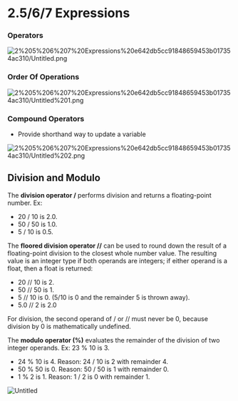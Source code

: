 # 2.5/6/7 Expressions

### Operators

![2%205%206%207%20Expressions%20e642db5cc91848659453b017354ac310/Untitled.png](2%205%206%207%20Expressions%20e642db5cc91848659453b017354ac310/Untitled.png)

### Order Of Operations

![2%205%206%207%20Expressions%20e642db5cc91848659453b017354ac310/Untitled%201.png](2%205%206%207%20Expressions%20e642db5cc91848659453b017354ac310/Untitled%201.png)

### Compound Operators

- Provide shorthand way to update a variable

![2%205%206%207%20Expressions%20e642db5cc91848659453b017354ac310/Untitled%202.png](2%205%206%207%20Expressions%20e642db5cc91848659453b017354ac310/Untitled%202.png)

## Division and Modulo

The **division operator /** performs division and returns a floating-point number. Ex:

- 20 / 10 is 2.0.
- 50 / 50 is 1.0.
- 5 / 10 is 0.5.

The **floored division operator //** can be used to round down the 
result of a floating-point division to the closest whole number value. 
The resulting value is an integer type if both operands are integers; if
 either operand is a float, then a float is returned:

- 20 // 10 is 2.
- 50 // 50 is 1.
- 5 // 10 is 0. (5/10 is 0 and the remainder 5 is thrown away).
- 5.0 // 2 is 2.0

For division, the second operand of / or // must never be 0, because division by 0 is mathematically undefined.

The **modulo operator (%)** evaluates the remainder of the division of two integer operands. Ex: 23 % 10 is 3.

- 24 % 10 is 4. Reason: 24 / 10 is 2 with remainder 4.
- 50 % 50 is 0. Reason: 50 / 50 is 1 with remainder 0.
- 1 % 2 is 1. Reason: 1 / 2 is 0 with remainder 1.

![Untitled](2%205%206%207%20Expressions%20e642db5cc91848659453b017354ac310/Untitled%203.png)